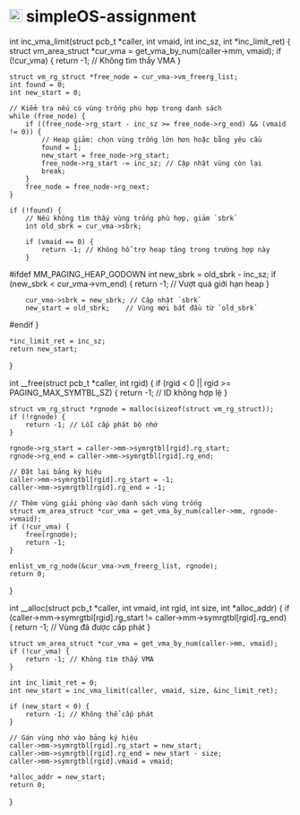 # <img src="https://upload.wikimedia.org/wikipedia/commons/f/f0/HCMCUT.svg" alt="HCMUT" width="23" /> simpleOS-assignment

int inc_vma_limit(struct pcb_t *caller, int vmaid, int inc_sz, int *inc_limit_ret) {
    struct vm_area_struct *cur_vma = get_vma_by_num(caller->mm, vmaid);
    if (!cur_vma) {
        return -1; // Không tìm thấy VMA
    }

    struct vm_rg_struct *free_node = cur_vma->vm_freerg_list;
    int found = 0;
    int new_start = 0;

    // Kiểm tra nếu có vùng trống phù hợp trong danh sách
    while (free_node) {
        if ((free_node->rg_start - inc_sz >= free_node->rg_end) && (vmaid != 0)) {
            // Heap giảm: chọn vùng trống lớn hơn hoặc bằng yêu cầu
            found = 1;
            new_start = free_node->rg_start;
            free_node->rg_start -= inc_sz; // Cập nhật vùng còn lại
            break;
        }
        free_node = free_node->rg_next;
    }

    if (!found) {
        // Nếu không tìm thấy vùng trống phù hợp, giảm `sbrk`
        int old_sbrk = cur_vma->sbrk;

        if (vmaid == 0) {
            return -1; // Không hỗ trợ heap tăng trong trường hợp này
        }

#ifdef MM_PAGING_HEAP_GODOWN
        int new_sbrk = old_sbrk - inc_sz;
        if (new_sbrk < cur_vma->vm_end) {
            return -1; // Vượt quá giới hạn heap
        }

        cur_vma->sbrk = new_sbrk; // Cập nhật `sbrk`
        new_start = old_sbrk;    // Vùng mới bắt đầu từ `old_sbrk`
#endif
    }

    *inc_limit_ret = inc_sz;
    return new_start;
}


int __free(struct pcb_t *caller, int rgid) {
    if (rgid < 0 || rgid >= PAGING_MAX_SYMTBL_SZ) {
        return -1; // ID không hợp lệ
    }

    struct vm_rg_struct *rgnode = malloc(sizeof(struct vm_rg_struct));
    if (!rgnode) {
        return -1; // Lỗi cấp phát bộ nhớ
    }

    rgnode->rg_start = caller->mm->symrgtbl[rgid].rg_start;
    rgnode->rg_end = caller->mm->symrgtbl[rgid].rg_end;

    // Đặt lại bảng ký hiệu
    caller->mm->symrgtbl[rgid].rg_start = -1;
    caller->mm->symrgtbl[rgid].rg_end = -1;

    // Thêm vùng giải phóng vào danh sách vùng trống
    struct vm_area_struct *cur_vma = get_vma_by_num(caller->mm, rgnode->vmaid);
    if (!cur_vma) {
        free(rgnode);
        return -1;
    }

    enlist_vm_rg_node(&cur_vma->vm_freerg_list, rgnode);
    return 0;
}


int __alloc(struct pcb_t *caller, int vmaid, int rgid, int size, int *alloc_addr) {
    if (caller->mm->symrgtbl[rgid].rg_start != caller->mm->symrgtbl[rgid].rg_end) {
        return -1; // Vùng đã được cấp phát
    }

    struct vm_area_struct *cur_vma = get_vma_by_num(caller->mm, vmaid);
    if (!cur_vma) {
        return -1; // Không tìm thấy VMA
    }

    int inc_limit_ret = 0;
    int new_start = inc_vma_limit(caller, vmaid, size, &inc_limit_ret);

    if (new_start < 0) {
        return -1; // Không thể cấp phát
    }

    // Gán vùng nhớ vào bảng ký hiệu
    caller->mm->symrgtbl[rgid].rg_start = new_start;
    caller->mm->symrgtbl[rgid].rg_end = new_start - size;
    caller->mm->symrgtbl[rgid].vmaid = vmaid;

    *alloc_addr = new_start;
    return 0;
}
